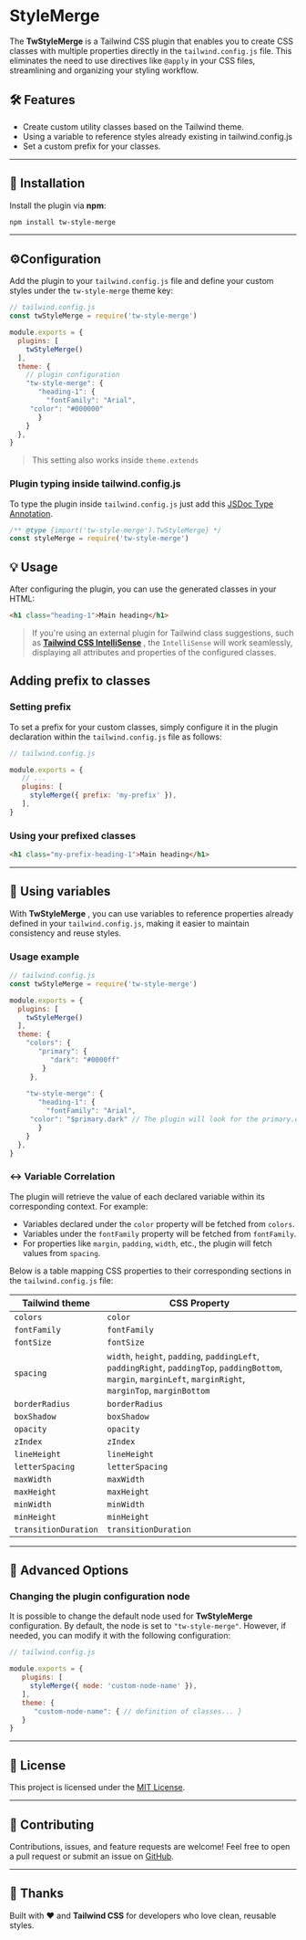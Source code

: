 # StyleMerge

The **TwStyleMerge** is a Tailwind CSS plugin that enables you to create CSS classes with multiple properties directly in the `tailwind.config.js` file. This eliminates the need to use directives like `@apply` in your CSS files, streamlining and organizing your styling workflow.

## 🛠️ Features

- Create custom utility classes based on the Tailwind theme.
- Using a variable to reference styles already existing in tailwind.config.js
- Set a custom prefix for your classes.

---

## 🚀 Installation

Install the plugin via **npm**:

```bash
npm install tw-style-merge
```

---

## ⚙️Configuration

Add the plugin to your `tailwind.config.js` file and define your custom styles under the `tw-style-merge` theme key:

```javascript
// tailwind.config.js
const twStyleMerge = require('tw-style-merge')

module.exports = {
  plugins: [
    twStyleMerge()
  ],
  theme: {
    // plugin configuration
    "tw-style-merge": {
       "heading-1": {
         "fontFamily": "Arial",
   	 "color": "#000000"
       }
    }
  },
}
```

> This setting also works inside `theme.extends`

### Plugin typing inside tailwind.config.js

To type the plugin inside `tailwind.config.js` just add this [JSDoc Type Annotation](https://www.typescriptlang.org/docs/handbook/jsdoc-supported-types.html).

```javascript
/** @type {import('tw-style-merge').TwStyleMerge} */
const styleMerge = require('tw-style-merge')
```

## 💡 Usage

After configuring the plugin, you can use the generated classes in your HTML:

```html
<h1 class="heading-1">Main heading</h1>
```

> If you're using an external plugin for Tailwind class suggestions, such as **[Tailwind CSS IntelliSense](https://marketplace.visualstudio.com/items?itemName=bradlc.vscode-tailwindcss)** , the `IntelliSense` will work seamlessly, displaying all attributes and properties of the configured classes.

## Adding prefix to classes

### Setting prefix

To set a prefix for your custom classes, simply configure it in the plugin declaration within the `tailwind.config.js` file as follows:

```javascript
// tailwind.config.js

module.exports = {
   // ...
   plugins: [
     styleMerge({ prefix: 'my-prefix' }),
   ],
}
```

### Using your prefixed classes

```html
<h1 class="my-prefix-heading-1">Main heading</h1>
```

---

## 📝 Using variables

With  **TwStyleMerge** , you can use variables to reference properties already defined in your `tailwind.config.js`, making it easier to maintain consistency and reuse styles.

### Usage example

```javascript
// tailwind.config.js
const twStyleMerge = require('tw-style-merge')

module.exports = {
  plugins: [
    twStyleMerge()
  ],
  theme: {
    "colors": {
       "primary": {
          "dark": "#0000ff"
        }
     },
  
    "tw-style-merge": {
       "heading-1": {
         "fontFamily": "Arial",
   	 "color": "$primary.dark" // The plugin will look for the primary.dark attribute within the colors configuration. 
       }
    }
  },
}
```

### ↔️ Variable Correlation

The plugin will retrieve the value of each declared variable within its corresponding context. For example:

* Variables declared under the `color` property will be fetched from `colors`.
* Variables under the `fontFamily` property will be fetched from `fontFamily`.
* For properties like `margin`, `padding`, `width`, etc., the plugin will fetch values from `spacing`.

Below is a table mapping CSS properties to their corresponding sections in the `tailwind.config.js` file:

| Tailwind theme         | CSS Property                                                                                                                                                                           |
| ---------------------- | -------------------------------------------------------------------------------------------------------------------------------------------------------------------------------------- |
| `colors`             | `color`                                                                                                                                                                              |
| `fontFamily`         | `fontFamily`                                                                                                                                                                         |
| `fontSize`           | `fontSize`                                                                                                                                                                           |
| `spacing`            | `width`, `height`, `padding`, `paddingLeft`, `paddingRight`, `paddingTop`, `paddingBottom`, `margin`, `marginLeft`, `marginRight`, `marginTop`, `marginBottom` |
| `borderRadius`       | `borderRadius`                                                                                                                                                                       |
| `boxShadow`          | `boxShadow`                                                                                                                                                                          |
| `opacity`            | `opacity`                                                                                                                                                                            |
| `zIndex`             | `zIndex`                                                                                                                                                                             |
| `lineHeight`         | `lineHeight`                                                                                                                                                                         |
| `letterSpacing`      | `letterSpacing`                                                                                                                                                                      |
| `maxWidth`           | `maxWidth`                                                                                                                                                                           |
| `maxHeight`          | `maxHeight`                                                                                                                                                                          |
| `minWidth`           | `minWidth`                                                                                                                                                                           |
| `minHeight`          | `minHeight`                                                                                                                                                                          |
| `transitionDuration` | `transitionDuration`                                                                                                                                                                 |

---

## 🔧 Advanced Options

### Changing the plugin configuration node

It is possible to change the default node used for **TwStyleMerge** configuration. By default, the node is set to `"tw-style-merge"`. However, if needed, you can modify it with the following configuration:

```javascript
// tailwind.config.js

module.exports = {
   plugins: [
     styleMerge({ node: 'custom-node-name' }),
   ],
   theme: {
      "custom-node-name": { // definition of classes... }
   }
}

```

---

## 📜 License

This project is licensed under the [MIT License](LICENSE).

---

## 🤝 Contributing

Contributions, issues, and feature requests are welcome! Feel free to open a pull request or submit an issue on [GitHub](https://github.com/zure-co/tw-style-merge).

---

## 🌟 Thanks

Built with ❤️ and **Tailwind CSS** for developers who love clean, reusable styles.
